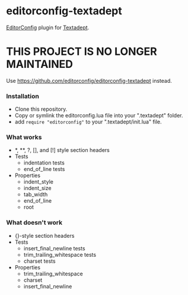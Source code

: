 # editorconfig-textadept
[EditorConfig](http://editorconfig.org/) plugin for [Textadept](http://foicica.com/textadept/).

# THIS PROJECT IS NO LONGER MAINTAINED

Use https://github.com/editorconfig/editorconfig-textadept instead.

### Installation
* Clone this repository.
* Copy or symlink the editorconfig.lua file into your ".textadept" folder.
* add ```require "editorconfig"``` to your ".textadept/init.lua" file.

### What works
* *, **, ?, [], and [!] style section headers
* Tests
	* indentation tests
	* end\_of\_line tests
* Properties
	* indent\_style
	* indent\_size
	* tab\_width
	* end\_of\_line
	* root

### What doesn't work
* {}-style section headers
* Tests
	* insert\_final\_newline tests
	* trim\_trailing\_whitespace tests
	* charset tests
* Properties
	* trim\_trailing\_whitespace
	* charset
	* insert\_final\_newline

